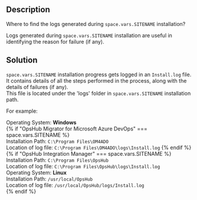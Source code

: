 ## Description

Where to find the logs generated during <code class="expression">space.vars.SITENAME</code> installation?

Logs generated during <code class="expression">space.vars.SITENAME</code> installation are useful in identifying the reason for failure (if any).

## Solution

<code class="expression">space.vars.SITENAME</code> installation progress gets logged in an `Install.log` file. It contains details of all the steps performed in the process, along with the details of failures (if any).  
This file is located under the 'logs' folder in <code class="expression">space.vars.SITENAME</code> installation path.

For example:

Operating System: **Windows**  
{% if "OpsHub Migrator for Microsoft Azure DevOps" === space.vars.SITENAME %}  
Installation Path: `C:\Program Files\OM4ADO`  
Location of log file: `C:\Program Files\OM4ADO\logs\Install.log`
{% endif %}
{% if "OpsHub Integration Manager" === space.vars.SITENAME %}  
Installation Path: `C:\Program Files\OpsHub`  
Location of log file: `C:\Program Files\OpsHub\logs\Install.log`  
Operating System: **Linux**  
Installation Path: `/usr/local/OpsHub`  
Location of log file: `/usr/local/OpsHub/logs/Install.log`  
{% endif %}
